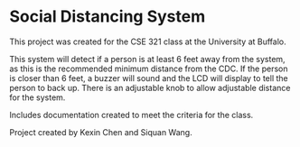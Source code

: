 # Social Distancing System

This project was created for the CSE 321 class at the University at Buffalo.

This system will detect if a person is at least 6 feet away from the system, as this is the recommended minimum distance from the CDC. If the person is closer than 6 feet, a buzzer will sound and the LCD will display to tell the person to back up. There is an adjustable knob to allow adjustable distance for the system.

Includes documentation created to meet the criteria for the class.

Project created by Kexin Chen and Siquan Wang.
